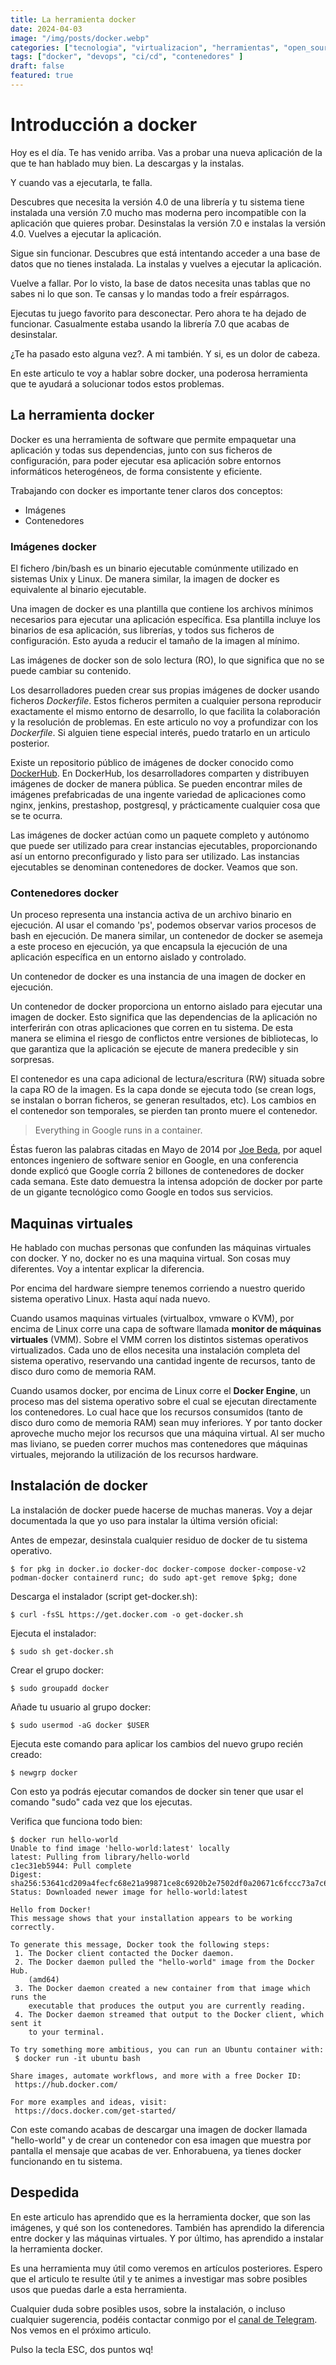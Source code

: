 ```yaml
---
title: La herramienta docker
date: 2024-04-03
image: "/img/posts/docker.webp"
categories: ["tecnologia", "virtualizacion", "herramientas", "open_source"]
tags: ["docker", "devops", "ci/cd", "contenedores" ]
draft: false
featured: true
---
```


# Introducción a docker

Hoy es el día. Te has venido arriba. Vas a probar una nueva aplicación de la que te han hablado muy bien. La descargas y la instalas.

Y cuando vas a ejecutarla, te falla.

Descubres que necesita la versión 4.0 de una librería y tu sistema tiene instalada una versión 7.0 mucho mas moderna pero incompatible con la aplicación que quieres probar. Desinstalas la versión 7.0 e instalas la versión 4.0. Vuelves a ejecutar la aplicación.

Sigue sin funcionar. Descubres que está intentando acceder a una base de datos que no tienes instalada. La instalas y vuelves a ejecutar la aplicación.

Vuelve a fallar. Por lo visto, la base de datos necesita unas tablas que no sabes ni lo que son. Te cansas y lo mandas todo a freír espárragos.

Ejecutas tu juego favorito para desconectar. Pero ahora te ha dejado de funcionar. Casualmente estaba usando la librería 7.0 que acabas de desinstalar.

¿Te ha pasado esto alguna vez?. A mi también. Y si, es un dolor de cabeza.

En este articulo te voy a hablar sobre docker, una poderosa herramienta que te ayudará a solucionar todos estos problemas.

## La herramienta docker

Docker es una herramienta de software que permite empaquetar una aplicación y todas sus dependencias, junto con sus ficheros de configuración, para poder ejecutar esa aplicación sobre entornos informáticos heterogéneos, de forma consistente y eficiente.

Trabajando con docker es importante tener claros dos conceptos:

- Imágenes
- Contenedores

### Imágenes docker

El fichero /bin/bash es un binario ejecutable comúnmente utilizado en sistemas Unix y Linux. De manera similar, la imagen de docker es equivalente al binario ejecutable.

Una imagen de docker es una plantilla que contiene los archivos mínimos necesarios para ejecutar una aplicación específica. Esa plantilla incluye los binarios de esa aplicación, sus librerías, y todos sus ficheros de configuración. Esto ayuda a reducir el tamaño de la imagen al mínimo.

Las imágenes de docker son de solo lectura (RO), lo que significa que no se puede cambiar su contenido.

Los desarrolladores pueden crear sus propias imágenes de docker usando ficheros *Dockerfile*. Estos ficheros permiten a cualquier persona reproducir exactamente el mismo entorno de desarrollo, lo que facilita la colaboración y la resolución de problemas. En este articulo no voy a profundizar con los *Dockerfile*. Si alguien tiene especial interés, puedo tratarlo en un articulo posterior.

Existe un repositorio público de imágenes de docker conocido como [DockerHub](https://hub.docker.com/). En DockerHub, los desarrolladores comparten y distribuyen imágenes de docker de manera pública. Se pueden encontrar miles de imágenes prefabricadas de una ingente variedad de aplicaciones como nginx, jenkins, prestashop, postgresql, y prácticamente cualquier cosa que se te ocurra.

Las imágenes de docker actúan como un paquete completo y autónomo que puede ser utilizado para crear instancias ejecutables, proporcionando así un entorno preconfigurado y listo para ser utilizado. Las instancias ejecutables se denominan contenedores de docker. Veamos que son.

### Contenedores docker

Un proceso representa una instancia activa de un archivo binario en ejecución. Al usar el comando 'ps', podemos observar varios procesos de bash en ejecución. De manera similar, un contenedor de docker se asemeja a este proceso en ejecución, ya que encapsula la ejecución de una aplicación específica en un entorno aislado y controlado.

Un contenedor de docker es una instancia de una imagen de docker en ejecución.

Un contenedor de docker proporciona un entorno aislado para ejecutar una imagen de docker. Esto significa que las dependencias de la aplicación no interferirán con otras aplicaciones que corren en tu sistema. De esta manera se elimina el riesgo de conflictos entre versiones de bibliotecas, lo que garantiza que la aplicación se ejecute de manera predecible y sin sorpresas.

El contenedor es una capa adicional de lectura/escritura (RW) situada sobre la capa RO de la imagen. Es la capa donde se ejecuta todo (se crean logs, se instalan o borran ficheros, se generan resultados, etc). Los cambios en el contenedor son temporales, se pierden tan pronto muere el contenedor.

> Everything in Google runs in a container.

Éstas fueron las palabras citadas en Mayo de 2014 por [Joe Beda](https://www.linkedin.com/in/jbeda/), por aquel entonces ingeniero de software senior en Google, en una conferencia donde explicó que Google corría 2 billones de contenedores de docker cada semana. Este dato demuestra la intensa adopción de docker por parte de un gigante tecnológico como Google en todos sus servicios.

## Maquinas virtuales

He hablado con muchas personas que confunden las máquinas virtuales con docker. Y no, docker no es una maquina virtual. Son cosas muy diferentes. Voy a intentar explicar la diferencia.

Por encima del hardware siempre tenemos corriendo a nuestro querido sistema operativo Linux. Hasta aquí nada nuevo.

Cuando usamos maquinas virtuales (virtualbox, vmware o KVM), por encima de Linux corre una capa de software llamada **monitor de máquinas virtuales** (VMM). Sobre el VMM corren los distintos sistemas operativos virtualizados. Cada uno de ellos necesita una instalación completa del sistema operativo, reservando una cantidad ingente de recursos, tanto de disco duro como de memoria RAM.

Cuando usamos docker, por encima de Linux corre el **Docker Engine**, un proceso mas del sistema operativo sobre el cual se ejecutan directamente los contenedores. Lo cual hace que los recursos consumidos (tanto de disco duro como de memoria RAM) sean muy inferiores. Y por tanto docker aproveche mucho mejor los recursos que una máquina virtual. Al ser mucho mas liviano, se pueden correr muchos mas contenedores que máquinas virtuales, mejorando la utilización de los recursos hardware.

## Instalación de docker

La instalación de docker puede hacerse de muchas maneras. Voy a dejar documentada la que yo uso para instalar la última versión oficial:

Antes de empezar, desinstala cualquier residuo de docker de tu sistema operativo.

```
$ for pkg in docker.io docker-doc docker-compose docker-compose-v2 podman-docker containerd runc; do sudo apt-get remove $pkg; done
```

Descarga el instalador (script get-docker.sh):

```
$ curl -fsSL https://get.docker.com -o get-docker.sh
```

Ejecuta el instalador:

```
$ sudo sh get-docker.sh
```

Crear el grupo docker:

```
$ sudo groupadd docker
```

Añade tu usuario al grupo docker:

```
$ sudo usermod -aG docker $USER
```

Ejecuta este comando para aplicar los cambios del nuevo grupo recién creado:

```
$ newgrp docker
```

Con esto ya podrás ejecutar comandos de docker sin tener que usar el comando "sudo" cada vez que los ejecutas.

Verifica que funciona todo bien:

```
$ docker run hello-world
Unable to find image 'hello-world:latest' locally
latest: Pulling from library/hello-world
c1ec31eb5944: Pull complete
Digest: sha256:53641cd209a4fecfc68e21a99871ce8c6920b2e7502df0a20671c6fccc73a7c6
Status: Downloaded newer image for hello-world:latest

Hello from Docker!
This message shows that your installation appears to be working correctly.

To generate this message, Docker took the following steps:
 1. The Docker client contacted the Docker daemon.
 2. The Docker daemon pulled the "hello-world" image from the Docker Hub.
    (amd64)
 3. The Docker daemon created a new container from that image which runs the
    executable that produces the output you are currently reading.
 4. The Docker daemon streamed that output to the Docker client, which sent it
    to your terminal.

To try something more ambitious, you can run an Ubuntu container with:
 $ docker run -it ubuntu bash

Share images, automate workflows, and more with a free Docker ID:
 https://hub.docker.com/

For more examples and ideas, visit:
 https://docs.docker.com/get-started/

```

Con este comando acabas de descargar una imagen de docker llamada "hello-world" y de crear un contenedor con esa imagen que muestra por pantalla el mensaje que acabas de ver. Enhorabuena, ya tienes docker funcionando en tu sistema.

## Despedida

En este articulo has aprendido que es la herramienta docker, que son las imágenes, y qué son los contenedores. También has aprendido la diferencia entre docker y las máquinas virtuales. Y por último, has aprendido a instalar la herramienta docker.

Es una herramienta muy útil como veremos en artículos posteriores. Espero que el articulo te resulte útil y te animes a investigar mas sobre posibles usos que puedas darle a esta herramienta.

Cualquier duda sobre posibles usos, sobre la instalación, o incluso cualquier sugerencia, podéis contactar conmigo por el [canal de Telegram](https://t.me/lateclaescape). Nos vemos en el próximo articulo.

Pulso la tecla ESC, dos puntos wq!
